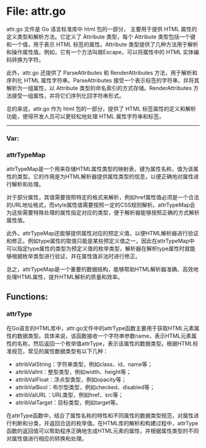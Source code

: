 # File: attr.go

attr.go 文件是 Go 语言标准库中 html 包的一部分， 主要用于提供 HTML 属性的定义类型和解析方法。它定义了 Attribute 类型，每个 Attribute 类型包括一个键和一个值，用于表示 HTML 标签的属性。Attribute 类型提供了几种方法用于解析和操作属性值。例如，它有一个方法叫做Escape，可以将属性中的 HTML 实体编码转换为字符。

此外，attr.go 还提供了 ParseAttributes 和 RenderAttributes 方法，用于解析和序列化 HTML 属性字符串。ParseAttributes 接受一个表示标签的字符串，并将其解析为一组属性，以 Attribute 类型的命名索引的方式存储。RenderAttributes 方法接受一组属性，并将它们序列化回字符串形式。

总的来说，attr.go 作为 html 包的一部分，提供了 HTML 标签属性的定义和解析功能，使得开发人员可以更轻松地处理 HTML 属性字符串和标签。




---

### Var:

### attrTypeMap

attrTypeMap是一个用来存储HTML属性类型的映射表，键为属性名称，值为该属性的类型。它的作用是为HTML解析器提供属性类型的信息，以便正确地对属性进行解析和处理。

对于部分属性，其值需要按照特定的格式来解析，例如href属性值必须是一个合法的URL地址格式，而style属性值需要按照一定的CSS规则解析。attrTypeMap会为这些需要特殊处理的属性指定对应的类型，便于解析器能够按照正确的方式解析属性值。

此外，attrTypeMap还能够提供属性对应的预定义值，以便HTML解析器进行验证和修正。例如type属性的取值只能是某些预定义值之一，因此在attrTypeMap中可以指定type属性的类型为预定义值的枚举类型，解析器在解析type属性时就能够根据枚举类型进行验证，并在属性值非法时进行修正。

总之，attrTypeMap是一个重要的数据结构，能够帮助HTML解析器准确、高效地处理HTML属性，提升HTML解析的质量和效率。



## Functions:

### attrType

在Go语言的HTML库中，attr.go文件中的attrType函数主要用于获取HTML元素属性的数据类型。具体来说，该函数接收一个字符串参数name，表示HTML元素属性的名称，然后返回一个枚举值attrType，表示该属性的数据类型。根据HTML标准规范，常见的属性数据类型有以下几种：

- attribValString：字符串类型，例如class、id、name等；
- attribValInt：整型类型，例如width、height等；
- attribValFloat：浮点型类型，例如opacity等；
- attribValBool：布尔型类型，例如checked、disabled等；
- attribValURL：URL类型，例如href、src等；
- attribValTarget：目标类型，例如target等。

在attrType函数中，结合了属性名称的特性和不同属性的数据类型规范，对属性进行判断和分类，并返回合适的枚举值。在HTML库的解析和构建过程中，attrType函数的返回值可以帮助程序正确地生成HTML元素的属性，并根据属性类型的不同对属性值进行相应的转换和处理。



